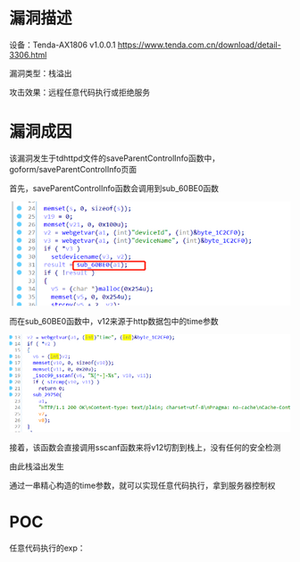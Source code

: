 # 漏洞描述

设备：Tenda-AX1806 v1.0.0.1 https://www.tenda.com.cn/download/detail-3306.html

漏洞类型：栈溢出

攻击效果：远程任意代码执行或拒绝服务

# 漏洞成因

该漏洞发生于tdhttpd文件的saveParentControlInfo函数中，goform/saveParentControlInfo页面

首先，saveParentControlInfo函数会调用到sub_60BE0函数

![image-20220209004540591](image/1.png)

而在sub_60BE0函数中，v12来源于http数据包中的time参数

![image-20220209004630375](image/2.png)

接着，该函数会直接调用sscanf函数来将v12切割到栈上，没有任何的安全检测

由此栈溢出发生

通过一串精心构造的time参数，就可以实现任意代码执行，拿到服务器控制权

# POC

任意代码执行的exp：

